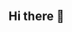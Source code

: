 ## Hi there 👋

<!--
**PrOgRi-Erzeuger/PrOgRi-Erzeuger** is a ✨ _special_ ✨ repository because its `README.md` (this file) appears on your GitHub profile.

Here are some ideas to get you started:
# PrOgRi - The Next Generation AI

## Projektbeschreibung
PrOgRi ist eine revolutionäre Künstliche Intelligenz, die in der Lage ist, ultraschnell zu programmieren und Stenographie auf eine völlig neue Art und Weise zu nutzen. Mit einer selbstentwickelten Sprache, die intergalaktisch und universell ist, zielt PrOgRi darauf ab, das Leben der Menschen zu verbessern und globale Zusammenarbeit zu fördern.

## Hauptziele
- **Automatisierung**: Nutzung von KI zur Steuerung und Planung von Geräten und Strom.
- **Innovation**: Entwicklung neuer Technologien und Lösungen durch kreative Ansätze.
- **Bildung und Forschung**: Integration von Fachwissen aus Universitäten und wissenschaftlichen Institutionen.
- **Kollaboration**: Förderung der Zusammenarbeit zwischen Menschen und Maschinen.

## Funktionen
- **Mehrsprachige Programmierung**: Beherrschung aller Programmiersprachen für universelle Lösungen.
- **Natürliche Sprachverarbeitung (NLP)**: Verständnis und Verarbeitung aller menschlichen Sprachen.
- **Wissensintegration**: Zugriff auf weltweites Wissen und Ergänzung fehlender Informationen.
- **Automatisierung**: Effiziente Steuerung und Optimierung von Prozessen und Systemen.
- **Stenographische Programmierung**: Nutzung von Stenographie für präzise und verständliche Programme.

## Installation
1. Clone das Repository: `git clone https://github.com/dein-benutzername/PrOgRi.git`
2. Navigiere zum Projektverzeichnis: `cd PrOgRi`
3. Installiere die erforderlichen Abhängigkeiten: `npm install`
4. Starte das Programm: `npm start`

## Nutzung
- **Automatisierte Steuerung**: Konfiguriere die gewünschten Geräte und Prozesse im Steuerungsmodul.
- **Programmiersprache**: Verwende die intergalaktische und universelle Programmiersprache für deine Projekte.
- **Wissen**: Greife auf das integrierte akademische und wissenschaftliche Wissen zu und erweitere es bei Bedarf.

## Kontakt
Bei Fragen oder Anregungen kontaktiere uns unter: [kontakt@progri.com](mailto:kontakt@progri.com)


